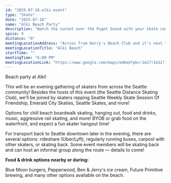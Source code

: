 ```yaml
---
id: "2025-07-18-alki-event"
type: "Skate"
date: "2025-07-18"
name: "Alki Beach Party"
description: "Watch the sunset over the Puget Sound with your skate community!"
spice: 0
distance: "0"
meetingLocationAddress: "Across from Harry's Beach Club and it's next to the Alki Bath house on the northwest end of the beach"
meetingLocationTitle: "Alki Beach"
startTime: ""
meetingTime: "6:00 PM"
meetingLocationLink: "https://www.google.com/maps/embed?pb=!1m17!1m12!1m3!1d2691.37554774012!2d-122.40889100000001!3d47.579936999999994!2m3!1f0!2f0!3f0!3m2!1i1024!2i768!4f13.1!3m2!1m1!2zNDfCsDM0JzQ3LjgiTiAxMjLCsDI0JzMyLjAiVw!5e0!3m2!1sen!2sus!4v1752210169574!5m2!1sen!2sus"
---
```


Beach party at Alki!

This will be an evening gathering of skaters from across the Seattle community! Besides the hosts of this event (the Seattle Distance Skating Club), we'll be joined by skaters repping Seattle Weekly Skate Session Of Friendship, Emerald City Skaties, Seattle Skates, and more!

Options for chill beach boardwalk skating, hanging out, food and drinks, music, aggressive rail skating, and more! BYOB or grab food on the waterfront, and expect a fun skater hangout time!

For transport back to Seattle downtown later in the evening, there are several options: rideshare (Uber/Lyft), regularly running buses, carpool with other skaters, or skating back. Some event members will be skating back and can host an informal group along the route — details to come!

**Food & drink options nearby or during:**

Blue Moon burgers, Pepperwood, Ben & Jerry's ice cream, Future Primitive brewing, and many other options available on the beach.
